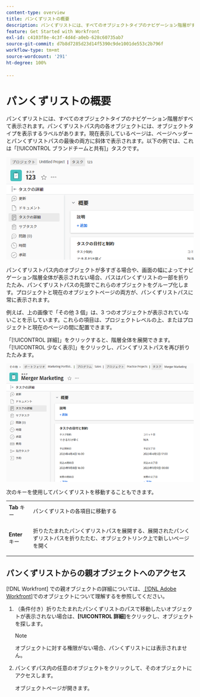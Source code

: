 ```yaml
---
content-type: overview
title: パンくずリストの概要
description: パンくずリストには、すべてのオブジェクトタイプのナビゲーション階層がすべて表示されます。
feature: Get Started with Workfront
exl-id: c4103f8e-4c3f-4d4d-a0eb-628c60735ab7
source-git-commit: d7b8d7285d23d14f5390c9de1001de553c2b796f
workflow-type: tm+mt
source-wordcount: '291'
ht-degree: 100%

---
```


# パンくずリストの概要

パンくずリストには、すべてのオブジェクトタイプのナビゲーション階層がすべて表示されます。パンくずリストパス内の各オブジェクトには、オブジェクトタイプを表示するラベルがあります。現在表示しているページは、ページヘッダーとパンくずリストパスの最後の両方に斜体で表示されます。以下の例では、これは「[!UICONTROL ブランドチームと共有]」タスクです。

![折りたたまれたパンくずリスト](assets/NWE-collapsed-breadcrumb.png)

パンくずリストパス内のオブジェクトが多すぎる場合や、画面の幅によってナビゲーション階層全体が表示されない場合、パスはパンくずリストの一部を折りたたみ、パンくずリストパスの先頭でこれらのオブジェクトをグループ化します。プロジェクトと現在のオブジェクトページの両方が、パンくずリストパスに常に表示されます。

例えば、上の画像で「その他 3 個」は、3 つのオブジェクトが表示されていないことを示しています。これらの項目は、プロジェクトレベルの上、またはプロジェクトと現在のページの間に配置できます。

「[!UICONTROL 詳細]」をクリックすると、階層全体を展開できます。「[!UICONTROL 少なく表示]」をクリックし、パンくずリストパスを再び折りたたみます。

![展開されたパンくずリスト](assets/NWE-expanded-breadcrumb.png)

次のキーを使用してパンくずリストを移動することもできます。

<table style="table-layout:auto"> 
 <col> 
 <col> 
 <tbody> 
  <tr> 
   <td role="rowheader"><strong>Tab</strong> キー </td> 
   <td> <p>パンくずリストの各項目に移動する</p> </td> 
  </tr> 
  <tr> 
   <td role="rowheader"><strong>Enter</strong> キー </td> 
   <td> <p>折りたたまれたパンくずリストパスを展開する、展開されたパンくずリストパスを折りたたむ、オブジェクトリンク上で新しいページを開く</p> </td> 
  </tr> 
 </tbody> 
</table>



<!--drafted: this is no longer possible, since we removed Campaigns, but it might come back as part of Maestro: 

## Multi-object breadcrumbs

>[!NOTE]
>
>The information in this article is available only in the Preview environment when you participate in the [!UICONTROL Campaigns] beta program. The functionality described here might not be fully available yet. For more information about current available features and how to enroll, see [Campaigns beta].

Some objects can belong to multiple parent objects. For example, a project can belong to multiple campaigns. In this case, all the campaigns that the project belongs to display in the breadcrumb.

The multi-object listing in the breadcrumb (for example, the campaigns) displays the number of parent objects which expands into a list to display all the campaigns that the project is associated with. For more information, see [Add objects to a campaign](../../manage-work/campaigns/add-objects-to-a-campaign.md).


![Project with multiple campaigns in the breadcrumb](assets/project-with-multiple-campaigns-in-breadcrumb.png)

-->

## パンくずリストからの親オブジェクトへのアクセス

[!DNL Workfront] での親オブジェクトの詳細については、[ [!DNL Adobe Workfront]](../../workfront-basics/navigate-workfront/workfront-navigation/understand-objects.md)でのオブジェクトについて理解するを参照してください。

1. （条件付き）折りたたまれたパンくずリストのパスで移動したいオブジェクトが表示されない場合は、**[!UICONTROL 詳細]**&#x200B;をクリックし、オブジェクトを探します。

   >[!NOTE]
   >
   >オブジェクトに対する権限がない場合、パンくずリストには表示されません。

1. パンくずパス内の任意のオブジェクトをクリックして、そのオブジェクトにアクセスします。

   オブジェクトページが開きます。
